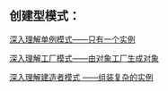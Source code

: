 ## 创建型模式：

[深入理解单例模式——只有一个实例](https://blog.csdn.net/qq_34337272/article/details/80455972)

[深入理解工厂模式——由对象工厂生成对象](https://blog.csdn.net/qq_34337272/article/details/80472071)

[深入理解建造者模式 ——组装复杂的实例](http://blog.csdn.net/qq_34337272/article/details/80540059)

